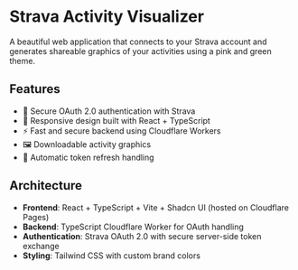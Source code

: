 # Strava Activity Visualizer

A beautiful web application that connects to your Strava account and generates shareable graphics of your activities using a pink and green theme.

## Features

- 🔐 Secure OAuth 2.0 authentication with Strava
- 📱 Responsive design built with React + TypeScript
- ⚡ Fast and secure backend using Cloudflare Workers
- 🖼️ Downloadable activity graphics
- 🔄 Automatic token refresh handling

## Architecture

- **Frontend**: React + TypeScript + Vite + Shadcn UI (hosted on Cloudflare Pages)
- **Backend**: TypeScript Cloudflare Worker for OAuth handling
- **Authentication**: Strava OAuth 2.0 with secure server-side token exchange
- **Styling**: Tailwind CSS with custom brand colors
